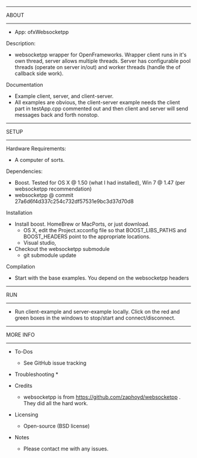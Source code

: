 ************************************************
 ABOUT 
************************************************
* App: ofxWebsocketpp

Description:
* websocketpp wrapper for OpenFrameworks.  Wrapper client runs in it's own thread, server allows multiple threads.  Server has configurable pool threads (operate on server in/out) and worker threads (handle the of callback side work).  


Documentation
* Example client, server, and client-server.
* All examples are obvious, the client-server example needs the client part in testApp.cpp commented out and then client and server will send messages back and forth nonstop.


************************************************
 SETUP 
************************************************
Hardware Requirements:
* A computer of sorts.

Dependencies:
* Boost.  Tested for OS X @ 1.50 (what I had installed), Win 7 @ 1.47 (per websocketpp recommendation)
* websocketpp @ commit 27a6d6f4d337c254c732df57531e9bc3d37d70d8

Installation
* Install boost.  HomeBrew or MacPorts, or just download.  
  * OS X, edit the Project.xcconfig file so that BOOST_LIBS_PATHS and BOOST_HEADERS point to the appropriate locations.
  * Visual studio, 
* Checkout the websocketpp submodule
  - git submodule update

Compilation
* Start with the base examples.  You depend on the websocketpp headers

************************************************
 RUN 
************************************************

* Run client-example and server-example locally.  Click on the red and green boxes in the windows to stop/start and connect/disconnect.


************************************************
 MORE INFO 
************************************************
* To-Dos
  * See GitHub issue tracking

* Troubleshooting
  * 

* Credits
  * websocketpp is from https://github.com/zaphoyd/websocketpp .  They did all the hard work.

* Licensing
  * Open-source (BSD license)

* Notes
  * Please contact me with any issues.


